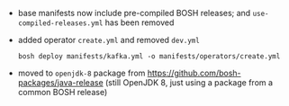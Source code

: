 * base manifests now include pre-compiled BOSH releases; and `use-compiled-releases.yml` has been removed
* added operator `create.yml` and removed `dev.yml`

    ```plain
    bosh deploy manifests/kafka.yml -o manifests/operators/create.yml
    ```
* moved to `openjdk-8` package from https://github.com/bosh-packages/java-release (still OpenJDK 8, just using a package from a common BOSH release)